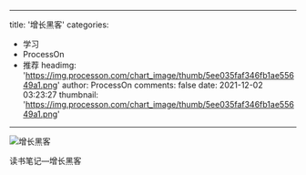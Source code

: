 
---
title: '增长黑客'
categories: 
 - 学习
 - ProcessOn
 - 推荐
headimg: 'https://img.processon.com/chart_image/thumb/5ee035faf346fb1ae55649a1.png'
author: ProcessOn
comments: false
date: 2021-12-02 03:23:27
thumbnail: 'https://img.processon.com/chart_image/thumb/5ee035faf346fb1ae55649a1.png'
---

<div>   
<img class="thumb" alt="增长黑客" src="https://img.processon.com/chart_image/thumb/5ee035faf346fb1ae55649a1.png" referrerpolicy="no-referrer">
<p>读书笔记—增长黑客</p>  
</div>
            